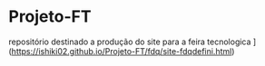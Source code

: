 # Projeto-FT
repositório destinado a produção do site para a feira tecnologica
](https://ishiki02.github.io/Projeto-FT/fdq/site-fdqdefini.html)
